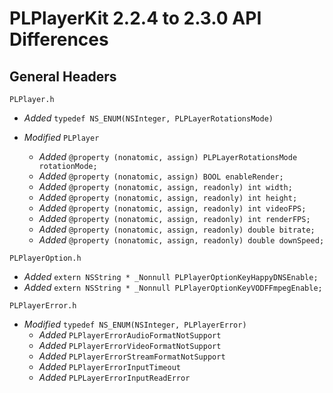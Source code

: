 # PLPlayerKit 2.2.4 to 2.3.0 API Differences

## General Headers

```
PLPlayer.h
```
- *Added* `typedef NS_ENUM(NSInteger, PLPLayerRotationsMode)`

- *Modified* `PLPlayer`
    - *Added* `@property (nonatomic, assign) PLPLayerRotationsMode rotationMode;`
    - *Added* `@property (nonatomic, assign) BOOL enableRender;`
    - *Added* `@property (nonatomic, assign, readonly) int width;`
    - *Added* `@property (nonatomic, assign, readonly) int height;`
    - *Added* `@property (nonatomic, assign, readonly) int videoFPS;`
    - *Added* `@property (nonatomic, assign, readonly) int renderFPS;`
    - *Added* `@property (nonatomic, assign, readonly) double bitrate;`
    - *Added* `@property (nonatomic, assign, readonly) double downSpeed;`

```
PLPlayerOption.h
```  
- *Added* `extern NSString * _Nonnull PLPlayerOptionKeyHappyDNSEnable;`
- *Added* `extern NSString * _Nonnull PLPlayerOptionKeyVODFFmpegEnable;`

```
PLPlayerError.h
```
- *Modified* `typedef NS_ENUM(NSInteger, PLPlayerError)`
    - *Added* `PLPlayerErrorAudioFormatNotSupport`
    - *Added* `PLPlayerErrorVideoFormatNotSupport`
    - *Added* `PLPlayerErrorStreamFormatNotSupport`
    - *Added* `PLPlayerErrorInputTimeout`
    - *Added* `PLPLayerErrorInputReadError`
